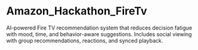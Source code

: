 # Amazon_Hackathon_FireTv
AI-powered Fire TV recommendation system that reduces decision fatigue with mood, time, and behavior-aware suggestions. Includes social viewing with group recommendations, reactions, and synced playback.
